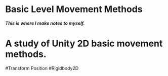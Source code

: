 # Basic Level Movement Methods

***This is where I make notes to myself.***
# A study of Unity 2D basic movement methods.

#Transform Position
#Rigidbody2D

